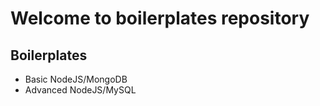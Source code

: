 # Welcome to boilerplates repository

## Boilerplates
 - Basic NodeJS/MongoDB
 - Advanced NodeJS/MySQL